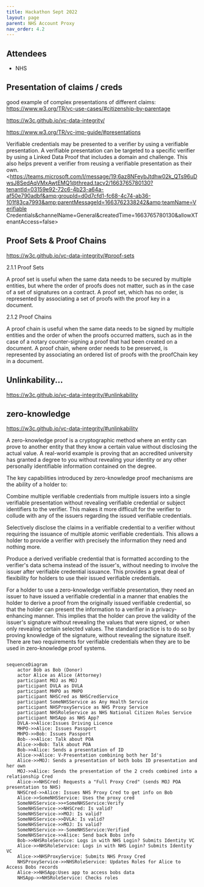 ```yaml
---
title: Hackathon Sept 2022
layout: page
parent: NHS Account Proxy
nav_order: 4.2
---
```


## Attendees
- NHS

## Presentation of claims / creds

good example of complex presentations of different claims: https://www.w3.org/TR/vc-use-cases/#citizenship-by-parentage

https://w3c.github.io/vc-data-integrity/

https://www.w3.org/TR/vc-imp-guide/#presentations

Verifiable credentials may be presented to a verifier by using a verifiable presentation. A verifiable presentation can be targeted to a specific verifier by using a Linked Data Proof that includes a domain and challenge. This also helps prevent a verifier from reusing a verifiable presentation as their own.
<https://teams.microsoft.com/l/message/19:6az8NFeybJtdhw02k_QTs96uDwsJ8SedAqVMxAwtEMQ1@thread.tacv2/1663765780130?tenantId=03159e92-72c6-4b23-a64a-af50e790adbf&amp;groupId=d0d7cfd1-fc68-4c74-ab36-101f83ca7993&amp;parentMessageId=1663762338242&amp;teamName=Verifiable Credentials&amp;channelName=General&amp;createdTime=1663765780130&amp;allowXTenantAccess=false>

## Proof Sets & Proof Chains
https://w3c.github.io/vc-data-integrity/#proof-sets

2.1.1 Proof Sets


A proof set is useful when the same data needs to be secured by multiple entities, but where the order of proofs does not matter, such as in the case of a set of signatures on a contract. A proof set, which has no order, is represented by associating a set of proofs with the proof key in a document.

2.1.2 Proof Chains

A proof chain is useful when the same data needs to be signed by multiple entities and the order of when the proofs occurred matters, such as in the case of a notary counter-signing a proof that had been created on a document. A proof chain, where order needs to be preserved, is represented by associating an ordered list of proofs with the proofChain key in a document.

## Unlinkability...
https://w3c.github.io/vc-data-integrity/#unlinkability

## zero-knowledge
https://w3c.github.io/vc-data-integrity/#unlinkability


A zero-knowledge proof is a cryptographic method where an entity can prove to another entity that they know a certain value without disclosing the actual value. A real-world example is proving that an accredited university has granted a degree to you without revealing your identity or any other personally identifiable information contained on the degree.

The key capabilities introduced by zero-knowledge proof mechanisms are the ability of a holder to:


Combine multiple verifiable credentials from multiple issuers into a single verifiable presentation without revealing verifiable credential or subject identifiers to the verifier. This makes it more difficult for the verifier to collude with any of the issuers regarding the issued verifiable credentials.
	
Selectively disclose the claims in a verifiable credential to a verifier without requiring the issuance of multiple atomic verifiable credentials. This allows a holder to provide a verifier with precisely the information they need and nothing more.
	
Produce a derived verifiable credential that is formatted according to the verifier's data schema instead of the issuer's, without needing to involve the issuer after verifiable credential issuance. This provides a great deal of flexibility for holders to use their issued verifiable credentials.
	
For a holder to use a zero-knowledge verifiable presentation, they need an issuer to have issued a verifiable credential in a manner that enables the holder to derive a proof from the originally issued verifiable credential, so that the holder can present the information to a verifier in a privacy-enhancing manner. This implies that the holder can prove the validity of the issuer's signature without revealing the values that were signed, or when only revealing certain selected values. The standard practice is to do so by proving knowledge of the signature, without revealing the signature itself. There are two requirements for verifiable credentials when they are to be used in zero-knowledge proof systems.

```mermaid

sequenceDiagram
    actor Bob as Bob (Donor)
    actor Alice as Alice (Attorney)
    participant MOJ as MOJ
    participant DVLA as DVLA
    participant MHPO as MHPO
    participant NHSCred as NHSCredService
    participant SomeNHSService as Any Health Service
    participant NHSProxyService as NHS Proxy Service
    participant NHSRoleService as NHS National Citizen Roles Service
    participant NHSApp as NHS App?
    DVLA->>Alice:Issues Driving Licence
    MHPO->>Alice: Issues Passport
    MHPO->>Bob: Issues Passport
    Bob-->>Alice: Talk about POA
    Alice->>Bob: Talk about POA
    Bob->>Alice: Sends a presentation of ID
    Alice->>Alice: V-Presentation combining both her Id's
    Alice->>MOJ: Sends a presentation of both bobs ID presentation and her own
    MOJ->>Alice: Sends the presentation of the 2 creds combined into a relationship Cred
    Alice->>NHSCred: Requests a "Full Proxy Cred" (sends MOJ POA  presentation to NHS)
    NHSCred->>Alice: Issues NHS Proxy Cred to get info on Bob
    Alice->>SomeNHSService: Uses the proxy cred
    SomeNHSService->>+SomeNHSService:Verify
    SomeNHSService->>NHSCred: Is valid?
    SomeNHSService->>MOJ: Is valid?
    SomeNHSService->>DVLA: Is valid?
    SomeNHSService->>MOJ: Is valid?
    SomeNHSService->>-SomeNHSService:Verified
    SomeNHSService->>Alice: Send back Bobs info
    Bob->>NHSRoleService: Logs in with NHS Login? Submits Identity VC
    Alice->>NHSRoleService: Logs in with NHS Login? Submits Identity VC  
    Alice->>NHSProxyService: Submits NHS Proxy Cred
    NHSProxyService->>NHSRoleService: Updates Roles for Alice to Access Bobs records
    Alice->>NHSApp:Uses app to access bobs data
    NHSApp->>NHSRoleService: Checks roles








```